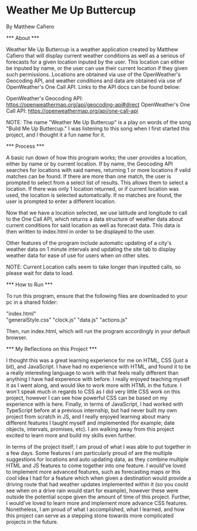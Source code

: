 # Weather Me Up Buttercup
By Matthew Cafiero


*** About ***

Weather Me Up Buttercup is a weather application created by Matthew Cafiero that
will display current weather conditions as well as a serious of forecasts for a
given location inputed by the user.  This location can either be inputed by
name, or the user can use their current location if they given such permissions.
Locations are obtained via use of the OpenWeather's Geocoding API, and weather
conditions and data are obtained via use of OpenWeather's One Call API.  Links
to the API docs can be found below:

OpenWeather's Geocoding API: https://openweathermap.org/api/geocoding-api#direct
OpenWeather's One Call API: https://openweathermap.org/api/one-call-api

NOTE: The name "Weather Me Up Buttercup" is a play on words of the song "Build
Me Up Buttercup."  I was listening to this song when I first started this 
project, and I thought it a fun name for it.


*** Process ***

A basic run down of how this program works; the user provides a location, either
by name or by current location.  If by name, the Geocoding API searches for
locations with said names, returning 1 or more locations if valid matches can be
found.  If there are more than one match, the user is prompted to select from a 
select list of results.  This allows them to select a location.  If there was
only 1 location returned, or if current location was used, the location is
selected automatically.  If no matches are found, the user is prompted to enter
a different location.

Now that we have a location selected, we use latitude and longitude to call to
the One Call API, which returns a data structure of weather data about current
conditions for said location as well as forecast data.  This data is then 
written to index.html in order to be displayed to the user.  

Other features of the program include automatic updating of a city's weather
data on 1 minute intervals and updating the site tab to display weather data for
ease of use for users when on other sites.

NOTE: Current Location calls seem to take longer than inputted calls, so please
wait for data to load.


*** How to Run ***

To run this program, ensure that the following files are downloaded to your pc 
in a shared folder:

  "index.html"  
  "generalStyle.css"
  "clock.js"
  "data.js"
  "actions.js"

Then, run index.html, which will run the program accordingly in your default
browser.


*** My Reflections on this Project ***

I thought this was a great learning experience for me on HTML, CSS (just a bit),
and JavaScript.  I have had no experience with HTML, and found it to be a really
interesting language to work with that feels really different than anything I
have had experence with before.  I really enjoyed teaching myself it as I went
along, and would like to work more with HTML in the future.  I won't speak much
in regards to CSS as I did very little CSS work on this project, however I can
see how powerful CSS can be based on my experience with is here.  Finally, in
terms of JavaScript, I had worked with TypeScript before at a previous 
internship, but had never built my own project from scratch in JS, and I really
enjoyed learning about many different features  I taught myself and implemented 
(for example; date objects, intervals, promises, etc).  I am walking away from 
this project excited to learn more and build my skills even further.

In terms of the project itself; I am proud of what I was able to put together in
a few days.  Some features I am particularly proud of are the multiple 
suggestions for locations and auto updating data, as they combine multiple HTML
and JS features to come together into one feature.  I would've loved to 
implement more advanced features, such as forecasting maps or this cool idea I
had for a feature which when given a destination would provide a driving route
that had weather updates implemented within it (so you could see when on a drive
rain would start for example), however these were outside the potential scope
given the amount of time of this project.  Further, I would've loved to learn
more and implement more advance CSS features.  Nonetheless, I am proud of what
I accomplished, what I learned, and how this project can serve as a stepping
stone towards more complicated projects in the future.  